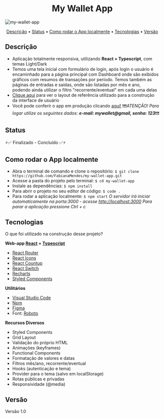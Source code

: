 <h1 align="center">My Wallet App</h1>

<img align="center" alt="my-wallet-app" src="./src/assets/my-wallet.gif">

<p align="center" >  
    <a href="#descrição">Descrição</a> • 
    <a href="#status">Status</a> • 
    <a href="#como_rodar_o_app_localmente">Como rodar o App localmente</a> • 
    <a href="#tecnologias">Tecnologias</a> • 
    <a href="#versão">Versão</a>
</p>


## Descrição
- Aplicação totalmente responsiva, utilizando **React + Typescript**, com temas Light/Dark
- Temos uma tela inicial com formulário de login, após login o usuário é encaminhado para a página principal com Dashboard onde são exibidos gráficos com resumos de transações por período. Temos também as páginas de entradas e saídas, onde são listadas por mês e ano, podendo ainda utilizar o filtro  "recorrente/eventual" em cada uma delas
- [Clique aqui](https://www.figma.com/file/nOGmUkhcINJt6nd57R4ENu/Minha-Carteira?node-id=3%3A561) para ver o layout de referência utilizado para a construção da interface de usuário
- Você pode conferir o app em produção clicando [aqui!](https://my-wallet-fabiana.netlify.app/)
❗❗❗_ATENÇÃO! Para logar utilize os seguintes dados: **e-mail: mywallet@gmail, senha: 123**_❗❗❗



## Status

⚡✅  Finalizado - Concluído  ✅⚡



## Como rodar o App localmente

- Abra o terminal de comando e clone o repositório:
``` $ git clone https://github.com/FabianaMendes/my-wallet-app.git ```
- Acesse a pasta do projeto pelo terminal: 
``` $ cd my-wallet-app ```
- Instale as dependências:
``` $ npm install ```
- Para abrir o projeto no seu editor de código: 
``` $ code . ``` 
- Para rodar a aplicação localmente:
``` $ npm start ```
_O servidor irá iniciar automaticamente na porta:3000 - acesse [http://localhost:3000](http://localhost:3000)
Para parar a aplicação pressione Ctrl + c_



## Tecnologias

O que foi utilizado na construção desse projeto?

**Web-app [React](https://pt-br.reactjs.org/) + [Typescript]()**
- [React Router](https://reactrouter.com/web/guides/quick-start)
- [React Icons](https://www.npmjs.com/package/react-icons)
- [React Countup](https://www.npmjs.com/package/react-countup)
- [React Switch](https://www.npmjs.com/package/react-switch)
- [Recharts](https://recharts.org/en-US/)
- [Styled Components](https://styled-components.com/)

**Utilitários**
- [Visual Studio Code](https://code.visualstudio.com/)
- [Npm](https://www.npmjs.com/)
- [Figma](https://www.figma.com/)
- Font: [Roboto](https://fonts.google.com/specimen/Roboto?query=roboto)

**Recursos Diversos**
- Styled Components
- Grid Layout
- Validação do próprio HTML
- Animações (keyframes)
- Functional Components
- Formatação de valores e datas
- Filtros mês/ano, recorrente/eventual
- Hooks (autenticação e tema)
- Provider para o tema (salvo em localStorage)
- Rotas públicas e privadas
- Responsividade (@media)



## Versão 
<p>Versão 1.0</p>